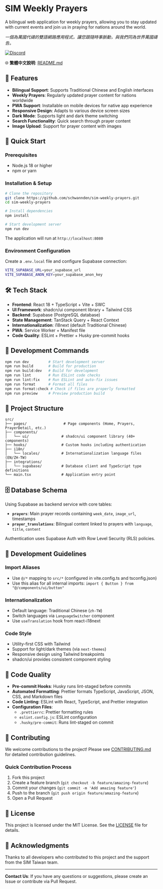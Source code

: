 # SIM Weekly Prayers

A bilingual web application for weekly prayers, allowing you to stay updated with current events and join us in praying for nations around the world.

*一個為萬國代禱的雙語網路應用程式，讓您跟隨時事脈動，與我們同為世界萬國禱告。*

[![Discord](https://img.shields.io/badge/Discord-Join%20Us-7289da?style=for-the-badge&logo=discord&logoColor=white)](https://discord.gg/eFjTJgzxkH)

🌐 **繁體中文說明**: [README.md](README.md)

## 📱 Features

- **Bilingual Support**: Supports Traditional Chinese and English interfaces
- **Weekly Prayers**: Regularly updated prayer content for nations worldwide
- **PWA Support**: Installable on mobile devices for native app experience
- **Responsive Design**: Adapts to various device screen sizes
- **Dark Mode**: Supports light and dark theme switching
- **Search Functionality**: Quick search through prayer content
- **Image Upload**: Support for prayer content with images

## 🚀 Quick Start

### Prerequisites

- Node.js 18 or higher
- npm or yarn

### Installation & Setup

```bash
# Clone the repository
git clone https://github.com/schwannden/sim-weekly-prayers.git
cd sim-weekly-prayers

# Install dependencies
npm install

# Start development server
npm run dev
```

The application will run at `http://localhost:8080`

### Environment Configuration

Create a `.env.local` file and configure Supabase connection:
```bash
VITE_SUPABASE_URL=your_supabase_url
VITE_SUPABASE_ANON_KEY=your_supabase_anon_key
```

## 🛠 Tech Stack

- **Frontend**: React 18 + TypeScript + Vite + SWC
- **UI Framework**: shadcn/ui component library + Tailwind CSS
- **Backend**: Supabase (PostgreSQL database)
- **State Management**: TanStack Query + React Context
- **Internationalization**: i18next (default Traditional Chinese)
- **PWA**: Service Worker + Manifest file
- **Code Quality**: ESLint + Prettier + Husky pre-commit hooks

## 📝 Development Commands

```bash
npm run dev         # Start development server
npm run build       # Build for production
npm run build:dev   # Build for development
npm run lint        # Run ESLint code checks
npm run lint:fix    # Run ESLint and auto-fix issues
npm run format      # Format all files
npm run format:check # Check if files are properly formatted
npm run preview     # Preview production build
```

## 📁 Project Structure

```
src/
├── pages/                 # Page components (Home, Prayers, PrayerDetail, etc.)
├── components/
│   └── ui/               # shadcn/ui component library (40+ components)
├── hooks/                # Custom hooks including authentication
├── i18n/
│   └── locales/          # Internationalization language files (EN/ZH-TW)
├── integrations/
│   └── supabase/         # Database client and TypeScript type definitions
└── main.tsx              # Application entry point
```

## 🗄 Database Schema

Using Supabase as backend service with core tables:

- **`prayers`**: Main prayer records containing `week_date`, `image_url`, timestamps
- **`prayer_translations`**: Bilingual content linked to prayers with `language`, `title`, `content`

Authentication uses Supabase Auth with Row Level Security (RLS) policies.

## 🎨 Development Guidelines

### Import Aliases
- Use `@/*` mapping to `src/*` (configured in vite.config.ts and tsconfig.json)
- Use this alias for all internal imports: `import { Button } from "@/components/ui/button"`

### Internationalization
- Default language: Traditional Chinese (`zh-TW`)
- Switch languages via `LanguageSwitcher` component
- Use `useTranslation` hook from react-i18next

### Code Style
- Utility-first CSS with Tailwind
- Support for light/dark themes (via `next-themes`)
- Responsive design using Tailwind breakpoints
- shadcn/ui provides consistent component styling

## 🧪 Code Quality

- **Pre-commit Hooks**: Husky runs lint-staged before commits
- **Automated Formatting**: Prettier formats TypeScript, JavaScript, JSON, CSS, and Markdown files
- **Code Linting**: ESLint with React, TypeScript, and Prettier integration
- **Configuration Files**:
  - `.prettierrc`: Prettier formatting rules
  - `eslint.config.js`: ESLint configuration
  - `.husky/pre-commit`: Runs lint-staged on commit

## 🤝 Contributing

We welcome contributions to the project! Please see [CONTRIBUTING.md](.github/CONTRIBUTING.md) for detailed contribution guidelines.

### Quick Contribution Process

1. Fork this project
2. Create a feature branch (`git checkout -b feature/amazing-feature`)
3. Commit your changes (`git commit -m 'Add amazing feature'`)
4. Push to the branch (`git push origin feature/amazing-feature`)
5. Open a Pull Request

## 📄 License

This project is licensed under the MIT License. See the [LICENSE](LICENSE) file for details.

## 🙏 Acknowledgments

Thanks to all developers who contributed to this project and the support from the SIM Taiwan team.

---

**Contact Us**: If you have any questions or suggestions, please create an Issue or contribute via Pull Request.